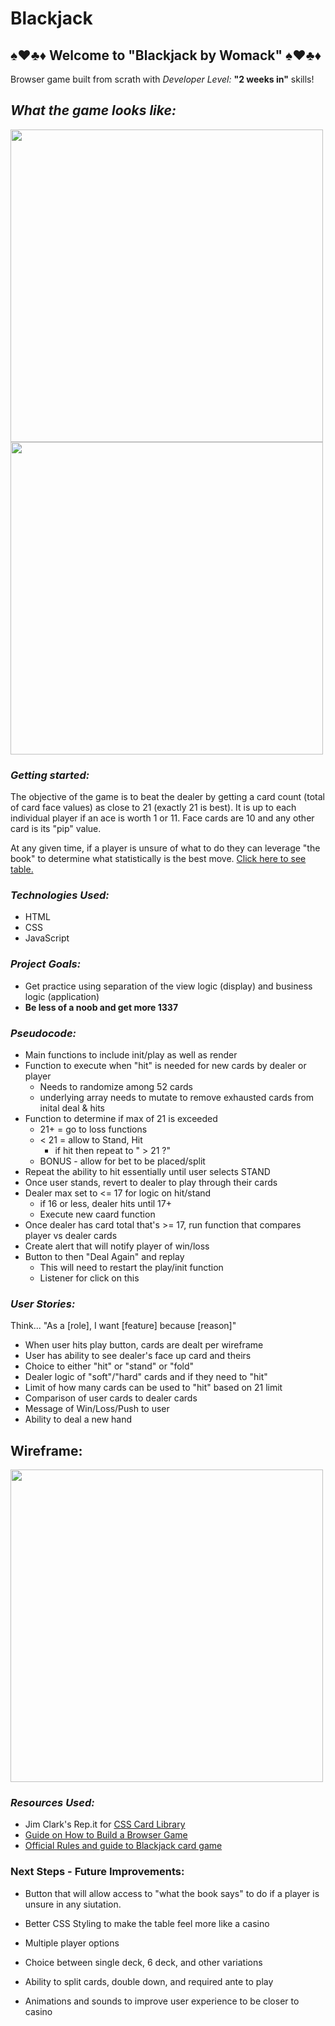# Blackjack



##  ♠️♥️♣️♦️  Welcome to "Blackjack by Womack"  ♠️♥️♣️♦️

Browser game built from scrath with  _Developer Level:_ __"2 weeks in"__  skills!

## _What the game looks like:_

<img src="https://i.imgur.com/yzUsptu.png" width="500">

<img src="https://i.imgur.com/CSInfRj.png" width="500">

### _Getting started:_

The objective of the game is to beat the dealer by getting a card count (total of card face values) as close to 21 (exactly 21 is best).  It is up to each individual player if an ace is worth 1 or 11. Face cards are 10 and any other card is its "pip" value.

At any given time, if a player is unsure of what to do they can leverage "the book" to determine what statistically is the best move. [Click here to see table.](https://i.imgur.com/RcNQPSk.png)

### _Technologies Used:_ 

* HTML
* CSS
* JavaScript


### _Project Goals:_ 

* Get practice using separation of the view logic (display) and business logic (application)
* __Be less of a noob and get more 1337__


### _Pseudocode:_

* Main functions to include init/play as well as render
* Function to execute when "hit" is needed for new cards by dealer or player
    * Needs to randomize among 52 cards
    * underlying array needs to mutate to remove exhausted cards from inital deal & hits
* Function to determine if max of 21 is exceeded
    * 21+ = go to loss functions
    * < 21 = allow to Stand, Hit
        * if hit then repeat to " > 21 ?"
    * BONUS - allow for bet to be placed/split
* Repeat the ability to hit essentially until user selects STAND 
* Once user stands, revert to dealer to play through their cards
* Dealer max set to <= 17 for logic on hit/stand
    * if 16 or less, dealer hits until 17+
    * Execute new caard function 
* Once dealer has card total that's >= 17, run function that compares player vs dealer cards
* Create alert that will notify player of win/loss
* Button to then "Deal Again" and replay
    * This will need to restart the play/init function
    * Listener for click on this


### _User Stories:_

Think... "As a [role], I want [feature] because [reason]" 

* When user hits play button, cards are dealt per wireframe
* User has ability to see dealer's face up card and theirs
* Choice to either "hit" or "stand" or "fold" 
* Dealer logic of "soft"/"hard" cards and if they need to "hit" 
* Limit of how many cards can be used to "hit" based on 21 limit
* Comparison of user cards to dealer cards
* Message of Win/Loss/Push to user
* Ability to deal a new hand


## Wireframe:

<img src="https://i.imgur.com/Y10z4cO.jpg" width="500">


### _Resources Used:_

* Jim Clark's Rep.it for [CSS Card Library](https://repl.it/@jim_clark/Use-CSS-Card-Library#index.html)
* [Guide on How to Build a Browser Game](https://git.generalassemb.ly/SEI-CC/SEI-CC-9/blob/master/work/w01/d5/01-04-guide-to-building-a-browser-game.md)
* [Official Rules and guide to Blackjack card game](https://bicyclecards.com/how-to-play/blackjack/)



### Next Steps - Future Improvements: 

* Button that will allow access to "what the book says" to do if a player is unsure in any siutation.

* Better CSS Styling to make the table feel more like a casino

* Multiple player options

* Choice between single deck, 6 deck, and other variations

* Ability to split cards, double down, and required ante to play

* Animations and sounds to improve user experience to be closer to casino
